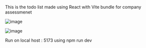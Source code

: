 This is the todo list made using React with Vite bundle for company assessmenet 

![image](https://github.com/user-attachments/assets/71232c16-4bb4-4b53-a061-feb20ea4545e)

![image](https://github.com/user-attachments/assets/34126428-3f89-463b-a8dd-7eecddeceeaa)


Run on local host : 5173 using npm run dev
